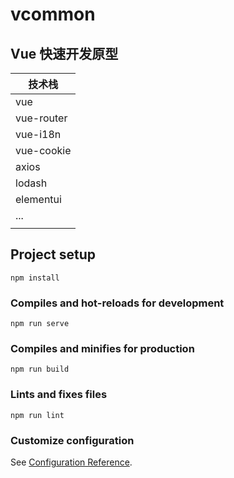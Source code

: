 # vcommon



## Vue 快速开发原型

| 技术栈     |
| ---------- |
| vue        |
| vue-router |
| vue-i18n   |
| vue-cookie |
| axios      |
| lodash     |
| elementui  |
| ...        |
|            |

## Project setup

```
npm install
```

### Compiles and hot-reloads for development
```
npm run serve
```

### Compiles and minifies for production
```
npm run build
```

### Lints and fixes files
```
npm run lint
```

### Customize configuration
See [Configuration Reference](https://cli.vuejs.org/config/).
